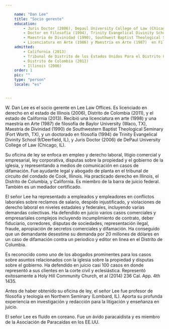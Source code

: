 ```yaml
---

    name: "Dan Lee"
    title: "Socio gerente"
    education:
        - Juris Doctor (2006), Depaul University College of Law (Chicago, IL)
        - Doctor en Filosofía (1994), Trinity Evangelical Divinity School (Deerfield, IL)
        - Maestría de Divinidad (1990), Southwest Baptist Theological Seminary (Fort Worth, TX)
        - Licenciatura en Arte (1986) y Maestría en Arte (1987)  en Filosofía, Baylor University (Waco, TX)
    admitted:
        - California (2013)
        - Tribunal de Distrito de los Estados Unidos Para el Distrito Central de California
        - Distrito de Colombia (2011)
        - Illinois (2006)
    order: 1
    pic: ""
    type: "person"
    locale: "es"


---
```


W. Dan Lee es el socio gerente en Lee Law Offices. Es licenciado en derecho en el estado de Illinois (2006), Distrito de Colombia (2011), y el estado de California (2013). Recibió una licenciatura en arte (1998) y una maestría en Arte (1987) de filosofía de Baylor University (Waco, TX), Maestría de Divinidad (1990) de Southwestern Baptist Theological Seminary (Fort Worth, TX), y un doctorado en filosofía (1994) de Trinity Evangelical Divinity School 9/Deerfield, IL), y Juris Doctor (2006) de DePaul University College of Law (Chicago, IL).

Su oficina de ley se enfoca en empleo y derecho laboral, litigio comercial y empresarial, ley corporativa, disputas sobre la propiedad y el gobierno de la iglesia, y representando a medios de comunicación en casos de difamación. Fue ayudante legal y abogado de planta en el tribunal de circuito del condado de Cook, Illinois. Ha practicado derecho en Illinois, el Distrito de Columbia, y California. Es miembro de la barra de juicio federal. También es un mediador certificado. 

El señor Lee ha representado a empleados y empleadores en conflictos laborales sobre reclamos de salario, despido injustificado, y violaciones de derecho laboral en niveles estadales y federales, incluyendo varias demandas colectivas. Ha defendido en juicio varios casos comerciales y empresariales complejos incluyendo incumplimiento de contrato, deber fiduciario, corredores, disputas de sociedades, representación ilegal, fraude, apropiación de secretos comerciales y difamación. Ha conseguido que un demandante desestime su demanda por 20 millones de dólares en un caso de difamación contra un periodico y editor en linea en el Distrito de Columbia. 

Es reconocido como uno de los abogados prominentes para los casos sobre asuntos relacionados con la iglesia sobre la propiedad y disputas sobre el gobierno. Ha defendido en juicio casi 100 casos en donde representó a sus clientes en la corte civil y eclesiástica. Representó exitosamente a Holy Hill Community Church, et al (2014) 236 Cal. App. 4th 1435. 

Antes de haber obtenido su oficina de ley, el señor Lee fue profesor de filosofía y teología en Northern Seminary (Lombard, IL). Aporta su profunda experiencia en investigación y redacción para la litigación y enseñanza en juicio.    

El señor Lee es fluido en coreano. Fue un ávido paracaidista y es miembro de la Asociación de Paracaídas en los EE.UU. 
